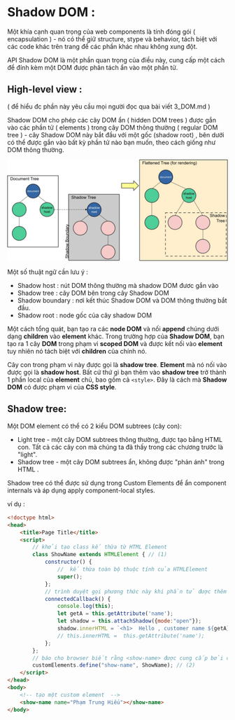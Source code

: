 # Shadow DOM :

Một khía cạnh quan trọng của web components là tính đóng gói ( encapsulation ) - nó có thể giữ structure, stype và behavior, tách biệt với các code khác trên trang để các phần khác nhau không xung đột. 

API Shadow DOM là một phần quan trọng của điều này, cung cấp một cách để đính kèm một DOM được phân tách ẩn vào một phần tử. 

## High-level view :
( để hiểu đc phần này yêu cầu mọi người đọc qua bài viết 3_DOM.md )

Shadow DOM cho phép các cây DOM ẩn ( hidden DOM trees ) được gắn vào các phần tử ( elements ) trong cây DOM thông thường ( regular DOM tree ) - cây Shadow DOM này bắt đầu với một gốc (shadow root) , bên dưới có thể được gắn vào bất kỳ phần tử nào bạn muốn, theo cách giống như DOM thông thường.

![shadowdom.jpg](https://github.com/mana147/JavaScript/blob/main/web-components/img/shadowdom.jpg?raw=true)

Một số thuật ngữ cần lưu ý :

- Shadow host : nút DOM thông thường mà shadow DOM đươc gắn vào
- Shadow tree : cây DOM bên trong cây Shadow DOM 
- Shadow boundary : nơi kết thúc Shadow DOM và DOM thông thường bắt đầu.
- Shadow root : node gốc của cây shadow DOM

Một cách tổng quát, bạn tạo ra các **node DOM** và nối **append** chúng dưới dạng **children** vào **element** khác. Trong trường hợp của **Shadow DOM**, bạn tạo ra 1 cây **DOM** trong phạm vi **scoped DOM** và được kết nối vào **element** tuy nhiên nó tách biệt với **children** của chính nó. 

Cây con trong phạm vi này được gọi là **shadow tree**. **Element** mà nó nối vào được gọi là **shadow host**. Bất cứ thứ gì bạn thêm vào **shadow tree** trở thành 1 phần local của **element** chủ, bao gồm cả ```<style>```. Đây là cách mà **Shadow DOM** có được phạm vi của **CSS style**.

## Shadow tree:

Một DOM element có thể có 2 kiểu DOM subtrees (cây con):
- Light tree - một cây DOM subtrees thông thường, được tạo bằng HTML con. Tất cả các cây con mà chúng ta đã thấy trong các chương trước là "light".
- Shadow tree - một cây DOM subtrees ẩn, không được "phản ánh" trong HTML .

Shadow tree có thể được sử dụng trong Custom Elements để ẩn component internals và áp dụng apply component-local styles.

ví dụ :
```html
<!doctype html>
<head>
    <title>Page Title</title>
    <script>
        // khởi tạo class kế thừa từ HTML Element 
        class ShowName extends HTMLElement { // (1)
            constructor() {
                //  kế thừa toàn bộ thuộc tính của HTMLElement
                super();
            };
            // trình duyệt gọi phương thức này khi phần tử được thêm vào document
            connectedCallback() {
                console.log(this);     
                let getA = this.getAttribute('name');
                let shadow = this.attachShadow({mode:"open"});
                shadow.innerHTML = `<h1>  Hello , customer name ${getA} </h1>`;
                // this.innerHTML =  this.getAttribute('name');    
            };
        };
        // báo cho browser biết rằng <show-name> được cung cấp bởi class mới
        customElements.define("show-name", ShowName); // (2)
    </script>
</head>
<body>
    <!-- tạo một custom element  -->
    <show-name name="Phạm Trung Hiếu"></show-name>
</body>
```
